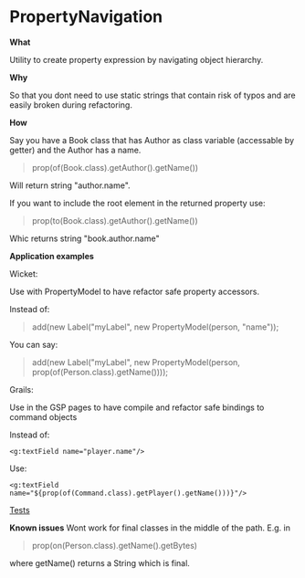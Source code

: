 PropertyNavigation
==================

**What**

Utility to create property expression by navigating object hierarchy.

**Why**

So that you dont need to use static strings that contain risk of typos and are easily broken during refactoring.

**How**

Say you have a Book class that has Author as class variable (accessable by getter) and the Author has a name.

>prop(of(Book.class).getAuthor().getName())

Will return string "author.name".

If you want to include the root element in the returned property use:

>prop(to(Book.class).getAuthor().getName())

Whic returns string "book.author.name"

**Application examples**

Wicket:

Use with PropertyModel to have refactor safe property accessors.

Instead of:

>add(new Label("myLabel", new PropertyModel(person, "name"));

You can say:

>add(new Label("myLabel", new PropertyModel(person, prop(of(Person.class).getName())));
  
Grails:

Use in the GSP pages to have compile and refactor safe bindings to command objects

Instead of:

`<g:textField name="player.name"/>`

Use:

`<g:textField name="${prop(of(Command.class).getPlayer().getName()))}"/>`
  


[Tests](https://github.com/ra1p3/PropertyNavigation/blob/master/src/test/java/com/moonillusions/propertynavigation/PropertyNavigationTest.java)


**Known issues**
Wont work for final classes in the middle of the path. E.g. in

>prop(on(Person.class).getName().getBytes)

where getName() returns a String which is final.




